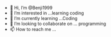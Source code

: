 - 👋 Hi, I’m @Benji1999
- 👀 I’m interested in ...learning coding
- 🌱 I’m currently learning ...Coding
- 💞️ I’m looking to collaborate on ... programming
- 📫 How to reach me ...

<!---
Benji1999/Benji1999 is a ✨ special ✨ repository because its `README.md` (this file) appears on your GitHub profile.
You can click the Preview link to take a look at your changes.
--->
